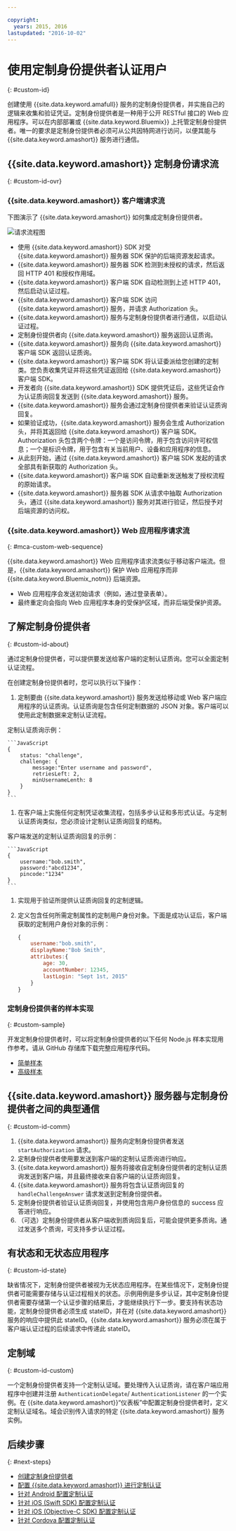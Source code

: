 ```yaml
---

copyright:
  years: 2015, 2016
lastupdated: "2016-10-02"
---
```


# 使用定制身份提供者认证用户
{: #custom-id}


创建使用 {{site.data.keyword.amafull}} 服务的定制身份提供者，并实施自己的逻辑来收集和验证凭证。定制身份提供者是一种用于公开 RESTful 接口的 Web 应用程序。可以在内部部署或 {{site.data.keyword.Bluemix}} 上托管定制身份提供者。唯一的要求是定制身份提供者必须可从公共因特网进行访问，以便其能与 {{site.data.keyword.amashort}} 服务进行通信。

## {{site.data.keyword.amashort}} 定制身份请求流
{: #custom-id-ovr}


### {{site.data.keyword.amashort}} 客户端请求流
 下图演示了 {{site.data.keyword.amashort}} 如何集成定制身份提供者。

![请求流程图](images/mca-sequence-custom.jpg)

* 使用 {{site.data.keyword.amashort}} SDK 对受 {{site.data.keyword.amashort}} 服务器 SDK 保护的后端资源发起请求。
* {{site.data.keyword.amashort}} 服务器 SDK 检测到未授权的请求，然后返回 HTTP 401 和授权作用域。
* {{site.data.keyword.amashort}} 客户端 SDK 自动检测到上述 HTTP 401，然后启动认证过程。
* {{site.data.keyword.amashort}} 客户端 SDK 访问 {{site.data.keyword.amashort}} 服务，并请求 Authorization 头。
* {{site.data.keyword.amashort}} 服务与定制身份提供者进行通信，以启动认证过程。
* 定制身份提供者向 {{site.data.keyword.amashort}} 服务返回认证质询。
* {{site.data.keyword.amashort}} 服务向 {{site.data.keyword.amashort}} 客户端 SDK 返回认证质询。
* {{site.data.keyword.amashort}} 客户端 SDK 将认证委派给您创建的定制类。您负责收集凭证并将这些凭证返回给 {{site.data.keyword.amashort}} 客户端 SDK。
* 开发者向 {{site.data.keyword.amashort}} SDK 提供凭证后，这些凭证会作为认证质询回复发送到 {{site.data.keyword.amashort}} 服务。
* {{site.data.keyword.amashort}} 服务会通过定制身份提供者来验证认证质询回复。
* 如果验证成功，{{site.data.keyword.amashort}} 服务会生成 Authorization 头，并将其返回给 {{site.data.keyword.amashort}} 客户端 SDK。Authorization 头包含两个令牌：一个是访问令牌，用于包含访问许可权信息；一个是标识令牌，用于包含有关当前用户、设备和应用程序的信息。
* 从此刻开始，通过 {{site.data.keyword.amashort}} 客户端 SDK 发起的请求全部具有新获取的 Authorization 头。
* {{site.data.keyword.amashort}} 客户端 SDK 自动重新发送触发了授权流程的原始请求。
* {{site.data.keyword.amashort}} 服务器 SDK 从请求中抽取 Authorization 头，通过 {{site.data.keyword.amashort}} 服务对其进行验证，然后授予对后端资源的访问权。

### {{site.data.keyword.amashort}} Web 应用程序请求流
{: #mca-custom-web-sequence}

{{site.data.keyword.amashort}} Web 应用程序请求流类似于移动客户端流。但是，{{site.data.keyword.amashort}} 保护 Web 应用程序而非 {{site.data.keyword.Bluemix_notm}} 后端资源。

  * Web 应用程序会发送初始请求（例如，通过登录表单）。
  * 最终重定向会指向 Web 应用程序本身的受保护区域，而非后端受保护资源。 




## 了解定制身份提供者
{: #custom-id-about}

通过定制身份提供者，可以提供要发送给客户端的定制认证质询。您可以全面定制认证流程。

在创建定制身份提供者时，您可以执行以下操作：

1. 定制要由 {{site.data.keyword.amashort}} 服务发送给移动或 Web 客户端应用程序的认证质询。认证质询是包含任何定制数据的 JSON 对象。客户端可以使用此定制数据来定制认证流程。

  定制认证质询示例：

	```JavaScript
	{
		status: "challenge",
		challenge: {
			message:"Enter username and password",
			retriesLeft: 2,
			minUsernameLenth: 8
		}
	}
	```

1. 在客户端上实施任何定制凭证收集流程，包括多步认证和多形式认证。与定制认证质询类似，您必须设计定制认证质询回复的结构。

  客户端发送的定制认证质询回复的示例：

	```JavaScript
	{
		username:"bob.smith",
		password:"abcd1234",
		pincode:"1234"
	}
	```
1. 实现用于验证所提供认证质询回复的定制逻辑。

1. 定义包含任何所需定制属性的定制用户身份对象。下面是成功认证后，客户端获取的定制用户身份对象的示例：

	```JavaScript
	{
		username:"bob.smith",
		displayName:"Bob Smith",
		attributes:{
			age: 30,
			accountNumber: 12345,
			lastLogin: "Sept 1st, 2015"
		}
	}
	```

### 定制身份提供者的样本实现
{: #custom-sample}

开发定制身份提供者时，可以将定制身份提供者的以下任何 Node.js 样本实现用作参考。请从 GitHub 存储库下载完整应用程序代码。

 * [简单样本](https://github.com/ibm-bluemix-mobile-services/bms-mca-custom-identity-provider-sample)
 * [高级样本](https://github.com/ibm-bluemix-mobile-services/bms-mca-custom-identity-provider-with-user-management)

## {{site.data.keyword.amashort}} 服务器与定制身份提供者之间的典型通信
{: #custom-id-comm}

1. {{site.data.keyword.amashort}} 服务向定制身份提供者发送 `startAuthorization` 请求。
1. 定制身份提供者使用要发送到客户端的定制认证质询进行响应。
1. {{site.data.keyword.amashort}} 服务将接收自定制身份提供者的定制认证质询发送到客户端，并且最终接收来自客户端的认证质询回复。
1. {{site.data.keyword.amashort}} 服务将包含认证质询回复的 `handleChallengeAnswer` 请求发送到定制身份提供者。
1. 定制身份提供者验证认证质询回复，并使用包含用户身份信息的 success 应答进行响应。
1. （可选）定制身份提供者从客户端收到质询回复后，可能会提供更多质询。通过发送多个质询，可支持多步认证过程。

## 有状态和无状态应用程序
{: #custom-id-state}

缺省情况下，定制身份提供者被视为无状态应用程序。在某些情况下，定制身份提供者可能需要存储与认证过程相关的状态。示例用例是多步认证，其中定制身份提供者需要存储第一个认证步骤的结果后，才能继续执行下一步。要支持有状态功能，定制身份提供者必须生成 stateID，并在对 {{site.data.keyword.amashort}} 服务的响应中提供此 stateID。{{site.data.keyword.amashort}} 服务必须在属于客户端认证过程的后续请求中传递此 stateID。

## 定制域
{: #custom-id-custom}

一个定制身份提供者支持一个定制认证域。要处理传入认证质询，请在客户端应用程序中创建并注册 `AuthenticationDelegate`/	`AuthenticationListener` 的一个实例。在 {{site.data.keyword.amashort}}“仪表板”中配置定制身份提供者时，定义定制认证域名。域会识别传入请求的特定 {{site.data.keyword.amashort}} 服务实例。

## 后续步骤
{: #next-steps}
* [创建定制身份提供者](custom-auth-identity-provider.html)
* [配置 {{site.data.keyword.amashort}} 进行定制认证](custom-auth-config-mca.html)
* [针对 Android 配置定制认证](custom-auth-android.html)
* [针对 iOS (Swift SDK) 配置定制认证](custom-auth-ios-swift-sdk.html)
* [针对 iOS (Objective-C SDK) 配置定制认证](custom-auth-ios.html)
* [针对 Cordova 配置定制认证](custom-auth-cordova.html)

